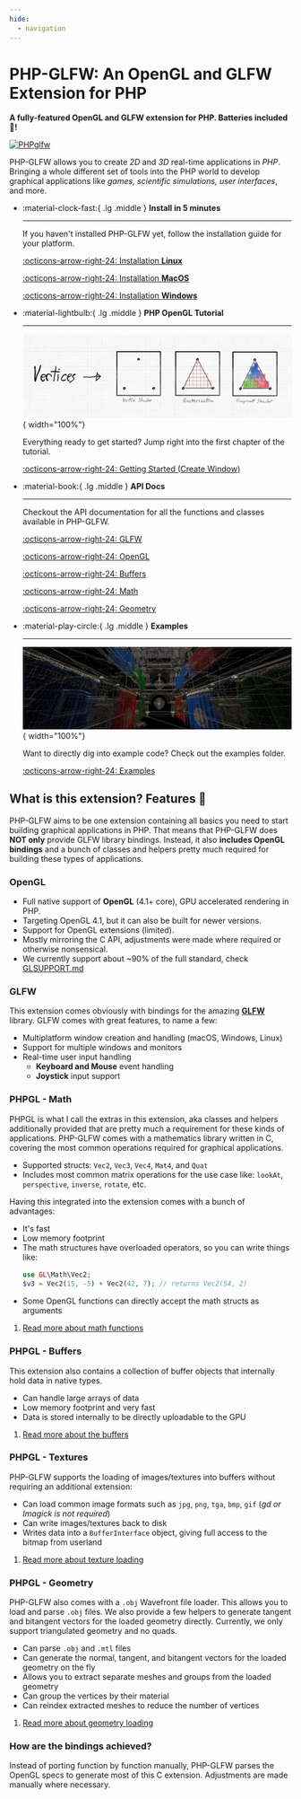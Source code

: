 ```yaml
---
hide:
  - navigation
---
```


# PHP-GLFW: An OpenGL and GLFW Extension for PHP

**A fully-featured OpenGL and GLFW extension for PHP. Batteries included 🔋!**

[![PHPglfw](https://github.com/mario-deluna/php-glfw/actions/workflows/build.yml/badge.svg)](https://github.com/mario-deluna/php-glfw/actions/workflows/build.yml)

PHP-GLFW allows you to create _2D_ and _3D_ real-time applications in _PHP_. Bringing a whole different set of tools into the PHP world to develop graphical applications like _games, scientific simulations, user interfaces_, and more.

<div class="grid cards" markdown>

-   :material-clock-fast:{ .lg .middle } __Install in 5 minutes__

    ---

    If you haven't installed PHP-GLFW yet, follow the installation guide for your platform.

    [:octicons-arrow-right-24: Installation **Linux**](./getting-started/installation/install-linux.md)

    [:octicons-arrow-right-24: Installation **MacOS**](./getting-started/installation/install-macos.md)
    
    [:octicons-arrow-right-24: Installation **Windows**](./getting-started/installation/install-windows.md)

-   :material-lightbulb:{ .lg .middle } __PHP OpenGL Tutorial__

    ---

    ![PHP-GLFW](./../docs-assets/php-glfw/getting_started/basic_pipeline.png){ width="100%"}

    Everything ready to get started? Jump right into the first chapter of the tutorial.

    [:octicons-arrow-right-24: Getting Started (Create Window)](./getting-started/window-creation.md)

-   :material-book:{ .lg .middle } __API Docs__

    ---

    Checkout the API documentation for all the functions and classes available in PHP-GLFW.

    [:octicons-arrow-right-24: GLFW](./API/GLFW/glfwCreateWindow.md)
    
    [:octicons-arrow-right-24: OpenGL](./API/OpenGL/glBufferData.md)

    [:octicons-arrow-right-24: Buffers](./API/Buffer/ByteBuffer.md)

    [:octicons-arrow-right-24: Math](./API/Math/Vec4.md)

    [:octicons-arrow-right-24: Geometry](./API/Geometry/ObjFileParser.md)

-   :material-play-circle:{ .lg .middle } __Examples__

    ---

    ![PHP-GLFW](./../docs-assets/php-glfw/examples/preview_sponza.jpg){ width="100%"}

    Want to directly dig into example code? Check out the examples folder.

    [:octicons-arrow-right-24: Examples](./examples/00-about-examples.md)
</div>

## What is this extension? Features 🚀

PHP-GLFW aims to be one extension containing all basics you need to start building graphical applications in PHP. That means that PHP-GLFW does **NOT only** provide GLFW library bindings. Instead, it also **includes OpenGL bindings** and a bunch of classes and helpers pretty much required for building these types of applications.

### OpenGL 

* Full native support of **OpenGL** (4.1+ core), GPU accelerated rendering in PHP.
* Targeting OpenGL 4.1, but it can also be built for newer versions.
* Support for OpenGL extensions (limited).
* Mostly mirroring the C API, adjustments were made where required or otherwise nonsensical.
* We currently support about ~90% of the full standard, check [GLSUPPORT.md](./GLSUPPORT.md)

### GLFW 

This extension comes obviously with bindings for the amazing **[GLFW](https://www.glfw.org)** library. GLFW comes with great features, to name a few:

* Multiplatform window creation and handling (macOS, Windows, Linux)
* Support for multiple windows and monitors
* Real-time user input handling
  * **Keyboard and Mouse** event handling
  * **Joystick** input support

### PHPGL - Math

PHPGL is what I call the extras in this extension, aka classes and helpers additionally provided that are pretty much a requirement for these kinds of applications. PHP-GLFW comes with a mathematics library written in C, covering the most common operations required for graphical applications.

* Supported structs: `Vec2`, `Vec3`, `Vec4`, `Mat4`, and `Quat`
* Includes most common matrix operations for the use case like: `lookAt`, `perspective`, `inverse`, `rotate`, etc.

Having this integrated into the extension comes with a bunch of advantages:

* It's fast
* Low memory footprint
* The math structures have overloaded operators, so you can write things like:
  ```php
  use GL\Math\Vec2;
  $v3 = Vec2(15, -5) + Vec2(42, 7); // returns Vec2(54, 2)
  ```
* Some OpenGL functions can directly accept the math structs as arguments

1. [Read more about math functions](https://phpgl.net/user-guide/math_functions.html)

### PHPGL - Buffers

This extension also contains a collection of buffer objects that internally hold data in native types.

* Can handle large arrays of data
* Low memory footprint and very fast
* Data is stored internally to be directly uploadable to the GPU

1. [Read more about the buffers](https://phpgl.net/API/Buffer/FloatBuffer.html)

### PHPGL - Textures

PHP-GLFW supports the loading of images/textures into buffers without requiring an additional extension:

* Can load common image formats such as `jpg`, `png`, `tga`, `bmp`, `gif` (_gd or Imagick is not required_)
* Can write images/textures back to disk
* Writes data into a `BufferInterface` object, giving full access to the bitmap from userland

1. [Read more about texture loading](https://phpgl.net/API/Texture/Texture2D.html)

### PHPGL - Geometry

PHP-GLFW also comes with a `.obj` Wavefront file loader. This allows you to load and parse `.obj` files. We also provide a few helpers 
to generate tangent and bitangent vectors for the loaded geometry directly. Currently, we only support triangulated geometry and no quads.

* Can parse `.obj` and `.mtl` files
* Can generate the normal, tangent, and bitangent vectors for the loaded geometry on the fly
* Allows you to extract separate meshes and groups from the loaded geometry
* Can group the vertices by their material
* Can reindex extracted meshes to reduce the number of vertices

1. [Read more about geometry loading](https://phpgl.net/API/Geometry/ObjFileParser.html)

### How are the bindings achieved?

Instead of porting function by function manually, PHP-GLFW parses the OpenGL specs to generate most of this C extension. Adjustments are made manually where necessary.
